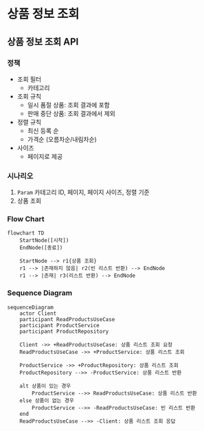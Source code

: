 # 상품 정보 조회

## 상품 정보 조회 API

### 정책
- 조회 필터
    - 카테고리
- 조회 규칙
    - 일시 품절 상품: 조회 결과에 포함
    - 판매 중단 상품: 조회 결과에서 제외
- 정렬 규칙
    - 최신 등록 순
    - 가격순 (오름차순/내림차순)
- 사이즈
    - 페이지로 제공

### 시나리오
1. `Param` 카테고리 ID, 페이지, 페이지 사이즈, 정렬 기준
2. 상품 조회

### Flow Chart
```mermaid
flowchart TD
    StartNode([시작])
    EndNode([종료])
    
    StartNode --> r1{상품 조회}
    r1 --> |존재하지 않음| r2(빈 리스트 반환) --> EndNode
    r1 --> |존재| r3(리스트 반환) --> EndNode
```

### Sequence Diagram
```mermaid
sequenceDiagram 
    actor Client
    participant ReadProductsUseCase
    participant ProductService
    participant ProductRepository
    
    Client ->> +ReadProductsUseCase: 상품 리스트 조회 요청
    ReadProductsUseCase ->> +ProductService: 상품 리스트 조회

    ProductService ->> +ProductRepository: 상품 리스트 조회
    ProductRepository -->> -ProductService: 상품 리스트 반환

    alt 상품이 있는 경우
        ProductService -->> ReadProductsUseCase: 상품 리스트 반환
    else 상품이 없는 경우
        ProductService -->> -ReadProductsUseCase: 빈 리스트 반환
    end
    ReadProductsUseCase -->> -Client: 상품 리스트 조회 응답
```

